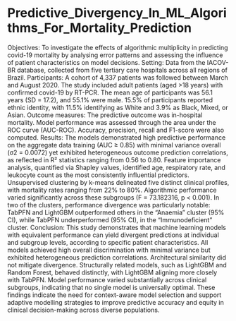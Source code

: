 # Predictive_Divergency_In_ML_Algorithms_For_Mortality_Prediction

Objectives: To investigate the effects of algorithmic multiplicity in predicting covid-19 mortality by analysing error patterns and assessing the influence of patient characteristics on model decisions.
Setting: Data from the IACOV-BR database, collected from five tertiary care hospitals across all regions of Brazil.
Participants: A cohort of 4,337 patients was followed between March and August 2020. The study included adult patients (aged >18 years) with confirmed covid-19 by RT-PCR. The mean age of participants was 56.1 years (SD = 17.2), and 55.1% were male. 15.5% of participants reported ethnic identity, with 11.5% identifying as White and 3.9% as Black, Mixed, or Asian.
Outcome measures: The predictive outcome was in-hospital mortality. Model performance was assessed through the area under the ROC curve (AUC-ROC). Accuracy, precision, recall and F1-score were also computed.
Results: The models demonstrated high predictive performance on the aggregate data training (AUC ≥ 0.85) with minimal variance overall (σ2 = 0.0072) yet exhibited heterogeneous outcome prediction correlations, as reflected in R² statistics ranging from 0.56 to 0.80. Feature importance analysis, quantified via Shapley values, identified age, respiratory rate, and leukocyte count as the most consistently influential predictors. Unsupervised clustering by k-means delineated five distinct clinical profiles, with mortality rates ranging from 22% to 80%. Algorithmic performance varied significantly across these subgroups (F = 73.182316, p < 0.001). In two of the clusters, performance divergence was particularly notable: TabPFN and LightGBM outperformed others in the “Anaemia” cluster (95% CI), while TabPFN underperformed (95% CI), in the “Immunodeficient” cluster.
Conclusion: This study demonstrates that machine learning models with equivalent performance can yield divergent predictions at individual and subgroup levels, according to specific patient characteristics. All models achieved high overall discrimination with minimal variance but exhibited heterogeneous prediction correlations. Architectural similarity did not mitigate divergence. Structurally related models, such as LightGBM and Random Forest, behaved distinctly, with LightGBM aligning more closely with TabPFN. Model performance varied substantially across clinical subgroups, indicating that no single model is universally optimal. These findings indicate the need for context-aware model selection and support adaptive modelling strategies to improve predictive accuracy and equity in clinical decision-making across diverse populations.
